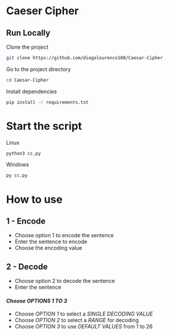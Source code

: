 
# Caeser Cipher  
## Run Locally  

Clone the project  

~~~bash  
git clone https://github.com/diogolourenco100/Caesar-Cipher
~~~

Go to the project directory  

~~~bash  
cd Caesar-Cipher
~~~

Install dependencies  

~~~bash  
pip install -r requirements.txt
~~~

# Start the script

Linux
~~~bash  
python3 cc.py
~~~
Windows
```bash
py cc.py
```

# How to use
## 1 - Encode
- Choose option 1 to encode the sentence
- Enter the sentence to encode
- Choose the encoding value

## 2 - Decode
- Choose option 2 to decode the sentence
- Enter the sentence

#### *Choose *OPTIONS 1 TO 3**

- Choose *OPTION 1* to select a *SINGLE DECODING VALUE*
- Choose *OPTION 2* to select a *RANGE* for decoding
- Choose *OPTION 3* to use *DEFAULT VALUES* from 1 to 26
